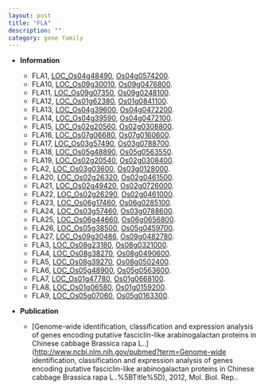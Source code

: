```yaml
---
layout: post
title: "FLA"
description: ""
category: gene family
---
```


* **Information**  
    + FLA1, [LOC_Os04g48490](http://rice.plantbiology.msu.edu/cgi-bin/ORF_infopage.cgi?orf=LOC_Os04g48490), [Os04g0574200](http://rapdb.dna.affrc.go.jp/viewer/gbrowse_details/irgsp1?name=Os04g0574200).
    + FLA10, [LOC_Os09g30010](http://rice.plantbiology.msu.edu/cgi-bin/ORF_infopage.cgi?orf=LOC_Os09g30010), [Os09g0476800](http://rapdb.dna.affrc.go.jp/viewer/gbrowse_details/irgsp1?name=Os09g0476800).
    + FLA11, [LOC_Os09g07350](http://rice.plantbiology.msu.edu/cgi-bin/ORF_infopage.cgi?orf=LOC_Os09g07350), [Os09g0248100](http://rapdb.dna.affrc.go.jp/viewer/gbrowse_details/irgsp1?name=Os09g0248100).
    + FLA12, [LOC_Os01g62380](http://rice.plantbiology.msu.edu/cgi-bin/ORF_infopage.cgi?orf=LOC_Os01g62380), [Os01g0841100](http://rapdb.dna.affrc.go.jp/viewer/gbrowse_details/irgsp1?name=Os01g0841100).
    + FLA13, [LOC_Os04g39600](http://rice.plantbiology.msu.edu/cgi-bin/ORF_infopage.cgi?orf=LOC_Os04g39600), [Os04g0472200](http://rapdb.dna.affrc.go.jp/viewer/gbrowse_details/irgsp1?name=Os04g0472200).
    + FLA14, [LOC_Os04g39590](http://rice.plantbiology.msu.edu/cgi-bin/ORF_infopage.cgi?orf=LOC_Os04g39590), [Os04g0472100](http://rapdb.dna.affrc.go.jp/viewer/gbrowse_details/irgsp1?name=Os04g0472100).
    + FLA15, [LOC_Os02g20560](http://rice.plantbiology.msu.edu/cgi-bin/ORF_infopage.cgi?orf=LOC_Os02g20560), [Os02g0308800](http://rapdb.dna.affrc.go.jp/viewer/gbrowse_details/irgsp1?name=Os02g0308800).
    + FLA16, [LOC_Os07g06680](http://rice.plantbiology.msu.edu/cgi-bin/ORF_infopage.cgi?orf=LOC_Os07g06680), [Os07g0160600](http://rapdb.dna.affrc.go.jp/viewer/gbrowse_details/irgsp1?name=Os07g0160600).
    + FLA17, [LOC_Os03g57490](http://rice.plantbiology.msu.edu/cgi-bin/ORF_infopage.cgi?orf=LOC_Os03g57490), [Os03g0788700](http://rapdb.dna.affrc.go.jp/viewer/gbrowse_details/irgsp1?name=Os03g0788700).
    + FLA18, [LOC_Os05g48890](http://rice.plantbiology.msu.edu/cgi-bin/ORF_infopage.cgi?orf=LOC_Os05g48890), [Os05g0563550](http://rapdb.dna.affrc.go.jp/viewer/gbrowse_details/irgsp1?name=Os05g0563550).
    + FLA19, [LOC_Os02g20540](http://rice.plantbiology.msu.edu/cgi-bin/ORF_infopage.cgi?orf=LOC_Os02g20540), [Os02g0308400](http://rapdb.dna.affrc.go.jp/viewer/gbrowse_details/irgsp1?name=Os02g0308400).
    + FLA2, [LOC_Os03g03600](http://rice.plantbiology.msu.edu/cgi-bin/ORF_infopage.cgi?orf=LOC_Os03g03600), [Os03g0128000](http://rapdb.dna.affrc.go.jp/viewer/gbrowse_details/irgsp1?name=Os03g0128000).
    + FLA20, [LOC_Os02g26320](http://rice.plantbiology.msu.edu/cgi-bin/ORF_infopage.cgi?orf=LOC_Os02g26320), [Os02g0461500](http://rapdb.dna.affrc.go.jp/viewer/gbrowse_details/irgsp1?name=Os02g0461500).
    + FLA21, [LOC_Os02g49420](http://rice.plantbiology.msu.edu/cgi-bin/ORF_infopage.cgi?orf=LOC_Os02g49420), [Os02g0726000](http://rapdb.dna.affrc.go.jp/viewer/gbrowse_details/irgsp1?name=Os02g0726000).
    + FLA22, [LOC_Os02g26290](http://rice.plantbiology.msu.edu/cgi-bin/ORF_infopage.cgi?orf=LOC_Os02g26290), [Os02g0461000](http://rapdb.dna.affrc.go.jp/viewer/gbrowse_details/irgsp1?name=Os02g0461000).
    + FLA23, [LOC_Os06g17460](http://rice.plantbiology.msu.edu/cgi-bin/ORF_infopage.cgi?orf=LOC_Os06g17460), [Os06g0285100](http://rapdb.dna.affrc.go.jp/viewer/gbrowse_details/irgsp1?name=Os06g0285100).
    + FLA24, [LOC_Os03g57460](http://rice.plantbiology.msu.edu/cgi-bin/ORF_infopage.cgi?orf=LOC_Os03g57460), [Os03g0788600](http://rapdb.dna.affrc.go.jp/viewer/gbrowse_details/irgsp1?name=Os03g0788600).
    + FLA25, [LOC_Os06g44660](http://rice.plantbiology.msu.edu/cgi-bin/ORF_infopage.cgi?orf=LOC_Os06g44660), [Os06g0656800](http://rapdb.dna.affrc.go.jp/viewer/gbrowse_details/irgsp1?name=Os06g0656800).
    + FLA26, [LOC_Os05g38500](http://rice.plantbiology.msu.edu/cgi-bin/ORF_infopage.cgi?orf=LOC_Os05g38500), [Os05g0459700](http://rapdb.dna.affrc.go.jp/viewer/gbrowse_details/irgsp1?name=Os05g0459700).
    + FLA27, [LOC_Os09g30486](http://rice.plantbiology.msu.edu/cgi-bin/ORF_infopage.cgi?orf=LOC_Os09g30486), [Os09g0482780](http://rapdb.dna.affrc.go.jp/viewer/gbrowse_details/irgsp1?name=Os09g0482780).
    + FLA3, [LOC_Os08g23180](http://rice.plantbiology.msu.edu/cgi-bin/ORF_infopage.cgi?orf=LOC_Os08g23180), [Os08g0321000](http://rapdb.dna.affrc.go.jp/viewer/gbrowse_details/irgsp1?name=Os08g0321000).
    + FLA4, [LOC_Os08g38270](http://rice.plantbiology.msu.edu/cgi-bin/ORF_infopage.cgi?orf=LOC_Os08g38270), [Os08g0490600](http://rapdb.dna.affrc.go.jp/viewer/gbrowse_details/irgsp1?name=Os08g0490600).
    + FLA5, [LOC_Os08g39270](http://rice.plantbiology.msu.edu/cgi-bin/ORF_infopage.cgi?orf=LOC_Os08g39270), [Os08g0502400](http://rapdb.dna.affrc.go.jp/viewer/gbrowse_details/irgsp1?name=Os08g0502400).
    + FLA6, [LOC_Os05g48900](http://rice.plantbiology.msu.edu/cgi-bin/ORF_infopage.cgi?orf=LOC_Os05g48900), [Os05g0563600](http://rapdb.dna.affrc.go.jp/viewer/gbrowse_details/irgsp1?name=Os05g0563600).
    + FLA7, [LOC_Os01g47780](http://rice.plantbiology.msu.edu/cgi-bin/ORF_infopage.cgi?orf=LOC_Os01g47780), [Os01g0668100](http://rapdb.dna.affrc.go.jp/viewer/gbrowse_details/irgsp1?name=Os01g0668100).
    + FLA8, [LOC_Os01g06580](http://rice.plantbiology.msu.edu/cgi-bin/ORF_infopage.cgi?orf=LOC_Os01g06580), [Os01g0159200](http://rapdb.dna.affrc.go.jp/viewer/gbrowse_details/irgsp1?name=Os01g0159200).
    + FLA9, [LOC_Os05g07060](http://rice.plantbiology.msu.edu/cgi-bin/ORF_infopage.cgi?orf=LOC_Os05g07060), [Os05g0163300](http://rapdb.dna.affrc.go.jp/viewer/gbrowse_details/irgsp1?name=Os05g0163300).

* **Publication**  
    + [Genome-wide identification, classification and expression analysis of genes encoding putative fasciclin-like arabinogalactan proteins in Chinese cabbage Brassica rapa L..](http://www.ncbi.nlm.nih.gov/pubmed?term=Genome-wide identification, classification and expression analysis of genes encoding putative fasciclin-like arabinogalactan proteins in Chinese cabbage Brassica rapa L..%5BTitle%5D), 2012, Mol. Biol. Rep..


